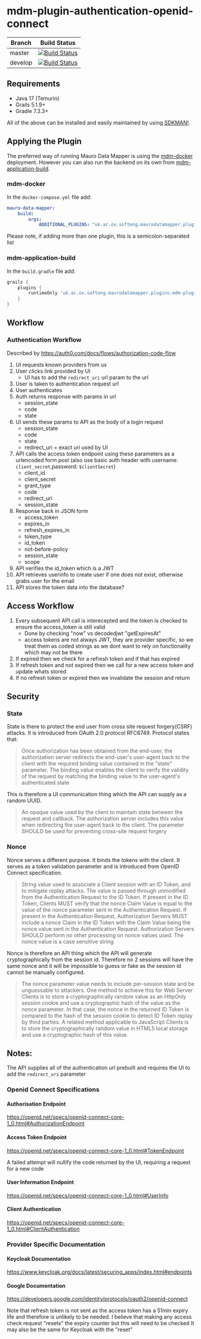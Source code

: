 # mdm-plugin-authentication-openid-connect

| Branch | Build Status |
| ------ | ------------ |
| master | [![Build Status](https://jenkins.cs.ox.ac.uk/buildStatus/icon?job=Mauro+Data+Mapper+Plugins%2Fmdm-plugin-authentication-openid-connect%2Fmaster)](https://jenkins.cs.ox.ac.uk/blue/organizations/jenkins/Mauro%20Data%20Mapper%20Plugins%2Fmdm-plugin-authentication-openid-connect/branches) |
| develop | [![Build Status](https://jenkins.cs.ox.ac.uk/buildStatus/icon?job=Mauro+Data+Mapper+Plugins%2Fmdm-plugin-authentication-openid-connect%2Fdevelop)](https://jenkins.cs.ox.ac.uk/blue/organizations/jenkins/Mauro%20Data%20Mapper%20Plugins%2Fmdm-plugin-authentication-openid-connect/branches) |

## Requirements

* Java 17 (Temurin)
* Grails 5.1.9+
* Gradle 7.3.3+

All of the above can be installed and easily maintained by using [SDKMAN!](https://sdkman.io/install).

## Applying the Plugin

The preferred way of running Mauro Data Mapper is using the [mdm-docker](https://github.com/MauroDataMapper/mdm-docker) deployment. However you can
also run the backend on its own from [mdm-application-build](https://github.com/MauroDataMapper/mdm-application-build).

### mdm-docker

In the `docker-compose.yml` file add:

```yml
mauro-data-mapper:
    build:
        args:
            ADDITIONAL_PLUGINS: "uk.ac.ox.softeng.maurodatamapper.plugins:mdm-plugin-authentication-openid-connect:2.2.0"
```

Please note, if adding more than one plugin, this is a semicolon-separated list

### mdm-application-build

In the `build.gradle` file add:

```groovy
grails {
    plugins {
        runtimeOnly 'uk.ac.ox.softeng.maurodatamapper.plugins:mdm-plugin-authentication-openid-connect:2.2.0'
    }
}
```

## Workflow

### Authentication Workflow
Described by https://auth0.com/docs/flows/authorization-code-flow

1. UI requests known providers from us
2. User clicks link provided by UI
   * UI has to add the `redirect_uri` url param to the url
3. User is taken to authentication request url
4. User authenticates
5. Auth returns response with params in url
    * session_state 
    * code 
    * state 
6. UI sends these params to API as the body of a login request
    * session_state
    * code
    * state
    * redirect_uri = exact uri used by UI
7. API calls the access token endpoint using these parameters as a urlencoded form post 
   (also use basic auth header with username: `client_secret`,password: `$clientSecret`)
    * client_id
    * client_secret
    * grant_type
    * code
    * redirect_uri
    * session_state
8. Response back in JSON form
    * access_token
    * expires_in
    * refresh_expires_in
    * token_type
    * id_token
    * not-before-policy
    * session_state
    * scope
9. API verifies the id_token which is a JWT
10. API retrieves userinfo to create user if one does not exist, otherwise grabs user for the email
11. API stores the token data into the database?
    

## Access Workflow

1. Every subsequent API call is interecepted and the token is checked to ensure the access_token is still valid
   * Done by checking "now" vs decodedjwt "getExpiresAt"
   * access tokens are not always JWT, they are provider specific, so we treat them as coded strings as we dont want to rely on functionality which may not be there  
2. If expired then we check for a refresh token and if that has expired
3. If refresh token and not expired then we call for a new access token and update whats stored
4. If no refresh token or expired then we invalidate the session and return


## Security 

### State

State is there to protect the end user from cross site request forgery(CSRF) attacks. It is introduced from OAuth 2.0 protocol RFC6749. Protocol states that:


> Once authorization has been obtained from the end-user, the authorization server redirects the end-user's user-agent back to the client with the required 
> binding value contained in the "state" parameter. The binding value enables the client to verify the validity of the request by matching the binding value 
> to the user-agent's authenticated state

This is therefore a UI communication thing which the API can supply as a random UUID.

> An opaque value used by the client to maintain state between the request and callback. The authorization server includes this value when redirecting the user-agent 
> back to the client. The parameter SHOULD be used for preventing cross-site request forgery

### Nonce

Nonce serves a different purpose. It binds the tokens with the client. It serves as a token validation parameter and is introduced from OpenID Connect specification.

> String value used to associate a Client session with an ID Token, and to mitigate replay attacks. The value is passed through unmodified from the 
> Authentication Request to the ID Token. If present in the ID Token, Clients MUST verify that the nonce Claim Value is equal to the value of the nonce 
> parameter sent in the Authentication Request. If present in the Authentication Request, Authorization Servers MUST include a nonce Claim in the ID 
> Token with the Claim Value being the nonce value sent in the Authentication Request. Authorization Servers SHOULD perform no other processing on nonce 
> values used. The nonce value is a case sensitive string

Nonce is therefore an API thing which the API will generate cryptographically from the session id. Therefore no 2 sessions will have the same nonce
and it will be impossible to guess or fake as the session id cannot be manually configured.

> The nonce parameter value needs to include per-session state and be unguessable to attackers. One method to achieve this for Web Server Clients is to 
> store a cryptographically random value as an HttpOnly session cookie and use a cryptographic hash of the value as the nonce parameter. In that case, 
> the nonce in the returned ID Token is compared to the hash of the session cookie to detect ID Token replay by third parties. A related method 
> applicable to JavaScript Clients is to store the cryptographically random value in HTML5 local storage and use a cryptographic hash of this value.

## Notes:

The API supplies all of the authentication url prebuilt and requires the UI to add the `redirect_uri` parameter

### Openid Connect Specifications

#### Authorisation Endpoint

https://openid.net/specs/openid-connect-core-1_0.html#AuthorizationEndpoint

#### Access Token Endpoint

https://openid.net/specs/openid-connect-core-1_0.html#TokenEndpoint

A failed attempt will nullify the code returned by the UI, requiring a request for a new code

#### User Information Endpoint

https://openid.net/specs/openid-connect-core-1_0.html#UserInfo

#### Client Authentication

https://openid.net/specs/openid-connect-core-1_0.html#ClientAuthentication

### Provider Specific Documentation

#### Keycloak Documentation

https://www.keycloak.org/docs/latest/securing_apps/index.html#endpoints

#### Google Documentation

https://developers.google.com/identity/protocols/oauth2/openid-connect

Note that refresh token is not sent as the access token has a 51min expiry life and therefore is unlikely to be needed.
I believe that making any access check request "resets" the expiry counter but this will need to be checked
It may also be the same for Keycloak with the "reset"